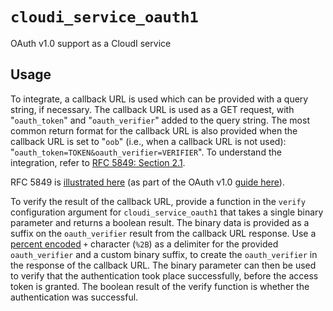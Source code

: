 `cloudi_service_oauth1`
=======================

OAuth v1.0 support as a CloudI service

Usage
-----

To integrate, a callback URL is used which can be provided with a
query string, if necessary.  The callback URL is used as a GET request, with
"`oauth_token`" and "`oauth_verifier`" added to the query string.  The most
common return format for the callback URL is also provided when the
callback URL is set to "`oob`" (i.e., when a callback URL is not used):
"`oauth_token=TOKEN&oauth_verifier=VERIFIER`".  To understand the integration,
refer to
[RFC 5849: Section 2.1](http://tools.ietf.org/html/rfc5849#section-2.1).

RFC 5849 is [illustrated here](http://hueniverse.com/oauth/guide/workflow/)
(as part of the OAuth v1.0 [guide here](http://hueniverse.com/oauth/)).

To verify the result of the callback URL, provide a function in the `verify`
configuration argument for `cloudi_service_oauth1` that takes a single
binary parameter and returns a boolean result.
The binary data is provided as a suffix on the `oauth_verifier` result
from the callback URL response.  Use a [percent encoded](http://en.wikipedia.org/wiki/Percent_encoding#Percent-encoding_reserved_characters)
`+` character (`%2B`) as a delimiter for the provided `oauth_verifier`
and a custom binary suffix, to create the `oauth_verifier` in the response
of the callback URL.  The binary parameter can then be used to verify that
the authentication took place successfully, before the access token is granted.
The boolean result of the verify function is whether the authentication was
successful.

